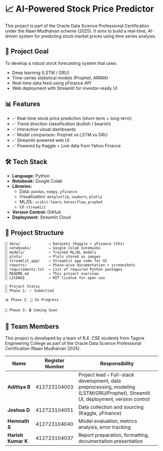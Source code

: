 # 📈 AI-Powered Stock Price Predictor

This project is part of the Oracle Data Science Professional Certification under the Naan Mudhalvan scheme (2025). It aims to build a real-time, AI-driven system for predicting stock market prices using time series analysis.

## 🚀 Project Goal

To develop a robust stock forecasting system that uses:
- Deep learning (LSTM / GRU)
- Time-series statistical models (Prophet, ARIMA)
- Real-time data feed using yFinance API
- Web deployment with Streamlit for investor-ready UI

## 📊 Features

- ✅ Real-time stock price prediction (short-term + long-term)
- ✅ Trend direction classification (bullish / bearish)
- ✅ Interactive visual dashboards
- ✅ Model comparison: Prophet vs LSTM vs GRU
- ✅ Streamlit-powered web UI
- ✅ Powered by Kaggle + Live data from Yahoo Finance

## 🛠 Tech Stack

- **Language:** Python
- **Notebook:** Google Colab
- **Libraries:** 
  - Data: `pandas`, `numpy`, `yfinance`
  - Visualization: `matplotlib`, `seaborn`, `plotly`
  - ML/DL: `scikit-learn`, `tensorflow`, `prophet`
  - UI: `streamlit`
- **Version Control:** GitHub
- **Deployment:** Streamlit Cloud

## 📁 Project Structure

```plaintext
📁 data/             → Datasets (Kaggle + yFinance CSVs)  
📁 notebooks/        → Google Colab notebooks  
📁 models/           → Trained ML/DL models
📁 plots/            → Plots stored as images   
📁 streamlit_app/    → Streamlit app code for UI  
📁 reports/          → Phase-wise documentation + screenshots  
📄 requirements.txt  → List of required Python packages  
📄 README.md         → This project overview  
📄 LICENSE           → MIT license for open use  

🔗 Project Status
📌 Phase 1: ✅ Submitted

📊 Phase 2: 🔄 In Progress

🚀 Phase 3: 🔒 Coming Soon
```

## 👥 Team Members

This project is developed by a team of B.E. CSE students from Tagore Engineering College as part of the Oracle Data Science Professional Certification (Naan Mudhalvan 2025).

| Name               | Register Number  | Responsibility                                |
|--------------------|------------------|-----------------------------------------------|
| **Adithya B**      | 412723104003      | Project lead – Full-stack development, data preprocessing, modeling (LSTM/GRU/Prophet), Streamlit UI, deployment, version control |
| **Joshua D**       | 412723104051      | Data collection and sourcing (Kaggle, yFinance) |
| **Hemnath S**      | 412723104040      | Model evaluation, metrics analysis, error tracking |
| **Harish Kumar K** | 412723104037      | Report preparation, formatting, documentation presentation |
